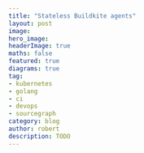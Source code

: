 ```yaml
---
title: "Stateless Buildkite agents"
layout: post
image: 
hero_image:
headerImage: true
maths: false
featured: true
diagrams: true
tag:
- kubernetes
- golang
- ci
- devops
- sourcegraph
category: blog
author: robert
description: TODO
---
```

